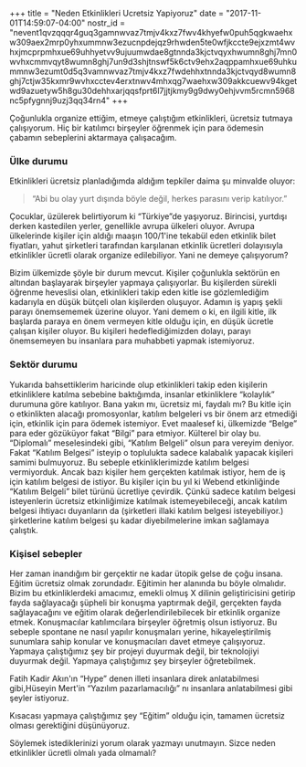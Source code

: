 +++
title = "Neden Etkinlikleri Ucretsiz Yapiyoruz"
date = "2017-11-01T14:59:07-04:00"
nostr_id = "nevent1qvzqqqr4guq3gamnwvaz7tmjv4kxz7fwv4khyefw0puh5qgkwaehxw309aex2mrp0yhxummnw3ezucnpdejqz9rhwden5te0wfjkccte9ejxzmt4wvhxjmcprpmhxue69uhhyetvv9ujuumwdae8gtnnda3kjctvqyxhwumn8ghj7mn0wvhxcmmvqyt8wumn8ghj7un9d3shjtnswf5k6ctv9ehx2aqppamhxue69uhkummnw3ezumt0d5q3vamnwvaz7tmjv4kxz7fwdehhxtnnda3kjctvqyd8wumn8ghj7ctjw35kxmr9wvhxcctev4erxtnwv4mhxqg7waehxw309akkcuewv94kgetwd9azuetyw5h8gu30dehhxarjqqsfprt6l7jjtjkmy9g9dwy0ehjvvm5rcmn5968nc5pfygnnj9uzj3qq34rn4"
+++

Çoğunlukla organize ettiğim, etmeye çalıştığım etkinlikleri, ücretsiz tutmaya çalışıyorum. Hiç bir katılımcı birşeyler öğrenmek için para ödemesin çabamın sebeplerini aktarmaya çalışacağım.

### Ülke durumu

Etkinlikleri ücretsiz planladığımda aldığım tepkiler daima şu minvalde oluyor:

> “Abi bu olay yurt dışında böyle değil, herkes parasını verip katılıyor.”

Çocuklar, üzülerek belirtiyorum ki “Türkiye”de yaşıyoruz. Birincisi, yurtdışı derken kastedilen yerler, genellikle avrupa ülkeleri oluyor. Avrupa ülkelerinde kişiler için aldığı maaşın 100/1'ine tekabül eden etkinlik bilet fiyatları, yahut şirketleri tarafından karşılanan etkinlik ücretleri dolayısıyla etkinlikler ücretli olarak organize edilebiliyor. Yani ne demeye çalışıyorum?

Bizim ülkemizde şöyle bir durum mevcut. Kişiler çoğunlukla sektörün en altından başlayarak birşeyler yapmaya çalışıyorlar. Bu kişilerden sürekli öğrenme heveslisi olan, etkinlikleri takip eden kitle ise gözlemlediğim kadarıyla en düşük bütçeli olan kişilerden oluşuyor. Adamın iş yapış şekli parayı önemsememek üzerine oluyor. Yani demem o ki, en ilgili kitle, ilk başlarda paraya en önem vermeyen kitle olduğu için, en düşük ücretle çalışan kişiler oluyor. Bu kişileri hedeflediğimizden dolayı, parayı önemsemeyen bu insanlara para muhabbeti yapmak istemiyoruz.

### Sektör durumu

Yukarıda bahsettiklerim haricinde olup etkinlikleri takip eden kişilerin etkinliklere katılma sebebine baktığımda, insanlar etkinliklere “kolaylık” durumuna göre katılıyor. Bana yakın mı, ücretsiz mi, faydalı mı? Bu kitle için o etkinlikten alacağı promosyonlar, katılım belgeleri vs bir önem arz etmediği için, etkinlik için para ödemek istemiyor. Evet maalesef ki, ülkemizde “Belge” para eder gözüküyor fakat “Bilgi” para etmiyor. Külterel bir olay bu. “Diplomalı” meselesindeki gibi, “Katılım Belgeli” olsun para vereyim deniyor. Fakat “Katılım Belgesi” isteyip o toplulukta sadece kalabalık yapacak kişileri samimi bulmuyoruz. Bu sebeple etkinliklerimizde katılım belgesi vermiyorduk. Ancak bazı kişiler hem gerçekten katılmak istiyor, hem de iş için katılım belgesi de istiyor. Bu kişiler için bu yıl ki Webend etkinliğinde “Katılım Belgeli” bilet türünü ücretliye çevirdik. Çünkü sadece katılım belgesi isteyenlerin ücretsiz etkinliğimize katılmak istemeyebileceği, ancak katılım belgesi ihtiyacı duyanların da (şirketleri illaki katılım belgesi isteyebiliyor.) şirketlerine katılım belgesi şu kadar diyebilmelerine imkan sağlamaya çalıştık.

### Kişisel sebepler

Her zaman inandığım bir gerçektir ne kadar ütopik gelse de çoğu insana. Eğitim ücretsiz olmak zorundadır. Eğitimin her alanında bu böyle olmalıdır. Bizim bu etkinliklerdeki amacımız, emekli olmuş X dilinin geliştiricisini getirip fayda sağlayacağı şüpheli bir konuşma yaptırmak değil, gerçekten fayda sağlayacağını ve eğitim olarak değerlendirilebilecek bir etkinlik organize etmek. Konuşmacılar katılımcılara birşeyler öğretmiş olsun istiyoruz. Bu sebeple spontane ne nasıl yapılır konuşmaları yerine, hikayeleştirilmiş sunumlara sahip konular ve konuşmacıları davet etmeye çalışıyoruz. Yapmaya çalıştığımız şey bir projeyi duyurmak değil, bir teknolojiyi duyurmak değil. Yapmaya çalıştığımız şey birşeyler öğretebilmek.

Fatih Kadir Akın'ın “Hype” denen illeti insanlara direk anlatabilmesi gibi,Hüseyin Mert'in “Yazılım pazarlamacılığı” nı insanlara anlatabilmesi gibi şeyler istiyoruz.

Kısacası yapmaya çalıştığımız şey “Eğitim” olduğu için, tamamen ücretsiz olması gerektiğini düşünüyoruz.

Söylemek istediklerinizi yorum olarak yazmayı unutmayın. Sizce neden etkinlikler ücretli olmalı yada olmamalı?
